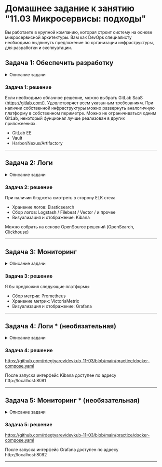 # Домашнее задание к занятию "11.03 Микросервисы: подходы"

Вы работаете в крупной компанию, которая строит систему на основе микросервисной архитектуры.
Вам как DevOps специалисту необходимо выдвинуть предложение по организации инфраструктуры, для разработки и эксплуатации.


## Задача 1: Обеспечить разработку  
<details>

  <summary>Описание задачи</summary>  

Предложите решение для обеспечения процесса разработки: хранение исходного кода, непрерывная интеграция и непрерывная поставка. 
Решение может состоять из одного или нескольких программных продуктов и должно описывать способы и принципы их взаимодействия.

Решение должно соответствовать следующим требованиям:
- Облачная система;
- Система контроля версий Git;
- Репозиторий на каждый сервис;
- Запуск сборки по событию из системы контроля версий;
- Запуск сборки по кнопке с указанием параметров;
- Возможность привязать настройки к каждой сборке;
- Возможность создания шаблонов для различных конфигураций сборок;
- Возможность безопасного хранения секретных данных: пароли, ключи доступа;
- Несколько конфигураций для сборки из одного репозитория;
- Кастомные шаги при сборке;
- Собственные докер образы для сборки проектов;
- Возможность развернуть агентов сборки на собственных серверах;
- Возможность параллельного запуска нескольких сборок;
- Возможность параллельного запуска тестов;

Обоснуйте свой выбор.  
</details>

### Задача 1: решение  
  
Если необходимо облачное решение, можно выбрать GitLab SaaS (https://gitlab.com/). Удовлетворяет всем указанным требованиям.
При наличии собственной инфраструктуры можно развернуть аналогичную платформу в собственном периметре. Можно не ограничиваться одним GitLab, некоторый фунционал лучше реализован в других приложеениях.
- GitLab EE
- Vault
- Harbor/Nexus/Artifactory

---

## Задача 2: Логи  

<details>

  <summary>Описание задачи</summary>  

Предложите решение для обеспечения сбора и анализа логов сервисов в микросервисной архитектуре.
Решение может состоять из одного или нескольких программных продуктов и должно описывать способы и принципы их взаимодействия.

Решение должно соответствовать следующим требованиям:
- Сбор логов в центральное хранилище со всех хостов обслуживающих систему;
- Минимальные требования к приложениям, сбор логов из stdout;
- Гарантированная доставка логов до центрального хранилища;
- Обеспечение поиска и фильтрации по записям логов;
- Обеспечение пользовательского интерфейса с возможностью предоставления доступа разработчикам для поиска по записям логов;
- Возможность дать ссылку на сохраненный поиск по записям логов;

Обоснуйте свой выбор.  
</details>

### Задача 2: решение  

При наличии бюджета смотреть в сторону ELK стека
- Хранение логов: Elasticsearch
- Сбор логов: Logstash / Filebeat / Vector / и прочее
- Визуализация и отображение: Kibana

Можно собрать на основе OpenSource решений (OpenSearch, Clickhouse)

---

## Задача 3: Мониторинг  

<details>

  <summary>Описание задачи</summary>  

Предложите решение для обеспечения сбора и анализа состояния хостов и сервисов в микросервисной архитектуре.
Решение может состоять из одного или нескольких программных продуктов и должно описывать способы и принципы их взаимодействия.

Решение должно соответствовать следующим требованиям:
- Сбор метрик со всех хостов, обслуживающих систему;
- Сбор метрик состояния ресурсов хостов: CPU, RAM, HDD, Network;
- Сбор метрик потребляемых ресурсов для каждого сервиса: CPU, RAM, HDD, Network;
- Сбор метрик, специфичных для каждого сервиса;
- Пользовательский интерфейс с возможностью делать запросы и агрегировать информацию;
- Пользовательский интерфейс с возможность настраивать различные панели для отслеживания состояния системы;

Обоснуйте свой выбор.  

</details>

### Задача 3: решение  

Я бы предложил следующие платформы:
- Сбор метрик: Prometheus
- Хранение метрик: VictoriaMetrix
- Визуализация и отображение: Grafana

---

## Задача 4: Логи * (необязательная)  

<details>

  <summary>Описание задачи</summary>  

Продолжить работу по задаче API Gateway: сервисы используемые в задаче пишут логи в stdout. 

Добавить в систему сервисы для сбора логов Vector + ElasticSearch + Kibana со всех сервисов обеспечивающих работу API.

### Результат выполнения: 

docker compose файл запустив который можно перейти по адресу http://localhost:8081 по которому доступна Kibana.
Логин в Kibana должен быть admin пароль qwerty123456  

</details>  

### Задача 4: решение  

https://github.com/rdegtyarev/devkub-11-03/blob/main/practice/docker-compose.yaml

После запуска интерфейс Kibana доступен по адресу http://localhost:8081

---


## Задача 5: Мониторинг * (необязательная)  

<details>

  <summary>Описание задачи</summary>  

Продолжить работу по задаче API Gateway: сервисы используемые в задаче предоставляют набор метрик в формате prometheus:

- Сервис security по адресу /metrics
- Сервис uploader по адресу /metrics
- Сервис storage (minio) по адресу /minio/v2/metrics/cluster

Добавить в систему сервисы для сбора метрик (Prometheus и Grafana) со всех сервисов обеспечивающих работу API.
Построить в Graphana dashboard показывающий распределение запросов по сервисам.

### Результат выполнения: 

docker compose файл запустив который можно перейти по адресу http://localhost:8081 по которому доступна Grafana с настроенным Dashboard.
Логин в Grafana должен быть admin пароль qwerty123456  

</details>

### Задача 5: решение  

https://github.com/rdegtyarev/devkub-11-03/blob/main/practice/docker-compose.yaml

После запуска интерфейс Grafana доступен по адресу http://localhost:8082

---
